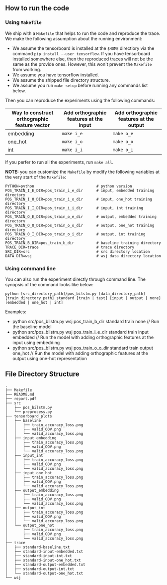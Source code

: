 ## How to run the code

### Using `Makefile`

We ship with a `Makefile` that helps to run the code and reproduce the trace. 
We make the following assumption about the running environment:

- We assume the tensorboard is installed at the `$HOME` directiory via the command
`pip install --user tensorflow`. If you have tensorboard installed somewhere else,
then the reproduced traces will not be the same as the provide ones. However, this
won't prevent the `Makefile` from working.
- We assume you have tensorflow installed.
- We assume the shipped file directory structure.
- We assume you run `make setup` before running any commands list below.

 Then you can reproduce the experiments using the following commands:

| Way to construct orthographic feature vector | Add orthographic features at the input | Add orthographic features at the output |
|----------------------------------------------|----------------------------------------|-----------------------------------------|
| embedding                                    | `make i_e`                             | `make o_e`                              |
| one_hot                                      | `make i_o`                             | `make o_o`                              |
| int                                          | `make i_i`                             | `make o_i`                              |

If you perfer to run all the experiments, run `make all`.

__NOTE:__ you can customize the `Makefile` by modify the following variables at the very start of the `Makefile`:

```
PYTHON=python                            # python version
POS_TRAIN_I_E_DIR=pos_train_i_e_dir      # input, embedded training directory
POS_TRAIN_I_O_DIR=pos_train_i_o_dir      # input, one_hot training directory
POS_TRAIN_I_I_DIR=pos_train_i_i_dir      # input, int training directory
POS_TRAIN_O_E_DIR=pos_train_o_e_dir      # output, embedded training directory
POS_TRAIN_O_O_DIR=pos_train_o_o_dir      # output, one_hot training directory
POS_TRAIN_O_I_DIR=pos_train_o_i_dir      # output, int training directory
POS_TRAIN_B_DIR=pos_train_b_dir          # baseline training directory
TRACE_DIR=trace                          # trace directory
SRC_DIR=src                              # src directory location
DATA_DIR=wsj                             # wsj data directory location
```

### Using command line

You can also run the experiment directly through command line. The synopsis of the command looks like below:

    python [src_directory_path]/pos_bilstm.py [data_directory_path] [train_directory_path] standard [train | test] [input | output | none] [embedded | one_hot | int]

Examples:

- python src/pos_bilstm.py wsj pos_train_b_dir standard train none               // Run the baseline model
- python src/pos_bilstm.py wsj pos_train_i_e_dir standard train input embedded   // Run the model with adding orthographic features at the input using embedding
- python src/pos_bilstm.py wsj pos_train_o_o_dir standard train output one_hot   // Run the model with adding orthographic features at the output using one-hot representation

## File Directory Structure

```
.
├── Makefile
├── README.md
├── report.pdf
├── src
│   ├── pos_bilstm.py
│   └── preprocess.py
├── tensorboard_plots
│   ├── baseline
│   │   ├── train_accuracy_loss.png
│   │   ├── valid_OOV.png
│   │   └── valid_accuracy_loss.png
│   ├── input_embedding
│   │   ├── train_accuracy_loss.png
│   │   ├── valid_OOV.png
│   │   └── valid_accuracy_loss.png
│   ├── input_int
│   │   ├── train_accuracy_loss.png
│   │   ├── valid_OOV.png
│   │   └── valid_accuracy_loss.png
│   ├── input_one_hot
│   │   ├── train_accuracy_loss.png
│   │   ├── valid_OOV.png
│   │   └── valid_accuracy_loss.png
│   ├── output_embedding
│   │   ├── train_accuracy_loss.png
│   │   ├── valid_OOV.png
│   │   └── valid_accuracy_loss.png
│   ├── output_int
│   │   ├── train_accuracy_loss.png
│   │   ├── valid_OOV.png
│   │   └── valid_accuracy_loss.png
│   └── output_one_hot
│       ├── train_accuracy_loss.png
│       ├── valid_OOV.png
│       └── valid_accuracy_loss.png
├── trace
│   ├── standard-baseline.txt
│   ├── standard-input-embedded.txt
│   ├── standard-input-int.txt
│   ├── standard-input-one_hot.txt
│   ├── standard-output-embedded.txt
│   ├── standard-output-int.txt
│   └── standard-output-one_hot.txt
└── wsj
```
